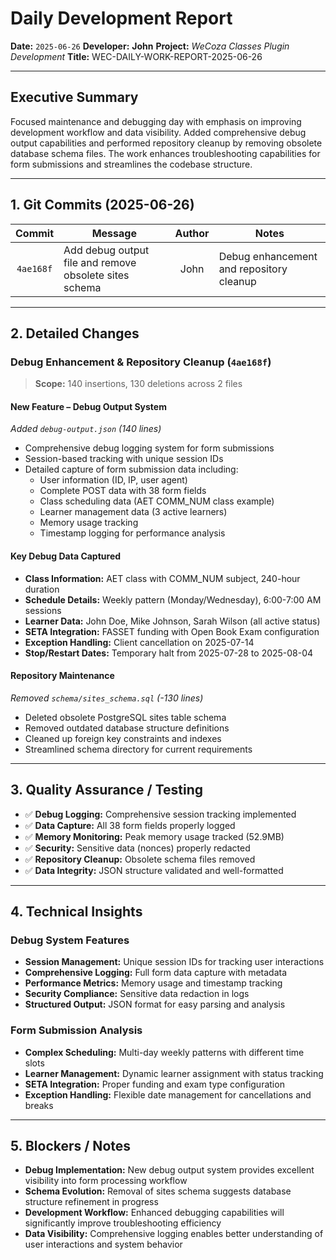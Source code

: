 # Daily Development Report

**Date:** `2025-06-26`
**Developer:** **John**
**Project:** *WeCoza Classes Plugin Development*
**Title:** WEC-DAILY-WORK-REPORT-2025-06-26

---

## Executive Summary

Focused maintenance and debugging day with emphasis on improving development workflow and data visibility. Added comprehensive debug output capabilities and performed repository cleanup by removing obsolete database schema files. The work enhances troubleshooting capabilities for form submissions and streamlines the codebase structure.

---

## 1. Git Commits (2025-06-26)

|   Commit  | Message                                         | Author | Notes                                                                  |
| :-------: | ----------------------------------------------- | :----: | ---------------------------------------------------------------------- |
| `4ae168f` | Add debug output file and remove obsolete sites schema |  John  | Debug enhancement and repository cleanup |

---

## 2. Detailed Changes

### Debug Enhancement & Repository Cleanup (`4ae168f`)

> **Scope:** 140 insertions, 130 deletions across 2 files

#### **New Feature – Debug Output System**

*Added `debug-output.json` (140 lines)*

* Comprehensive debug logging system for form submissions
* Session-based tracking with unique session IDs
* Detailed capture of form submission data including:
  * User information (ID, IP, user agent)
  * Complete POST data with 38 form fields
  * Class scheduling data (AET COMM_NUM class example)
  * Learner management data (3 active learners)
  * Memory usage tracking
  * Timestamp logging for performance analysis

#### **Key Debug Data Captured**

* **Class Information:** AET class with COMM_NUM subject, 240-hour duration
* **Schedule Details:** Weekly pattern (Monday/Wednesday), 6:00-7:00 AM sessions
* **Learner Data:** John Doe, Mike Johnson, Sarah Wilson (all active status)
* **SETA Integration:** FASSET funding with Open Book Exam configuration
* **Exception Handling:** Client cancellation on 2025-07-14
* **Stop/Restart Dates:** Temporary halt from 2025-07-28 to 2025-08-04

#### **Repository Maintenance**

*Removed `schema/sites_schema.sql` (-130 lines)*

* Deleted obsolete PostgreSQL sites table schema
* Removed outdated database structure definitions
* Cleaned up foreign key constraints and indexes
* Streamlined schema directory for current requirements

---

## 3. Quality Assurance / Testing

* ✅ **Debug Logging:** Comprehensive session tracking implemented
* ✅ **Data Capture:** All 38 form fields properly logged
* ✅ **Memory Monitoring:** Peak memory usage tracked (52.9MB)
* ✅ **Security:** Sensitive data (nonces) properly redacted
* ✅ **Repository Cleanup:** Obsolete schema files removed
* ✅ **Data Integrity:** JSON structure validated and well-formatted

---

## 4. Technical Insights

### Debug System Features
* **Session Management:** Unique session IDs for tracking user interactions
* **Comprehensive Logging:** Full form data capture with metadata
* **Performance Metrics:** Memory usage and timestamp tracking
* **Security Compliance:** Sensitive data redaction in logs
* **Structured Output:** JSON format for easy parsing and analysis

### Form Submission Analysis
* **Complex Scheduling:** Multi-day weekly patterns with different time slots
* **Learner Management:** Dynamic learner assignment with status tracking
* **SETA Integration:** Proper funding and exam type configuration
* **Exception Handling:** Flexible date management for cancellations and breaks

---

## 5. Blockers / Notes

* **Debug Implementation:** New debug output system provides excellent visibility into form processing workflow
* **Schema Evolution:** Removal of sites schema suggests database structure refinement in progress
* **Development Workflow:** Enhanced debugging capabilities will significantly improve troubleshooting efficiency
* **Data Visibility:** Comprehensive logging enables better understanding of user interactions and system behavior
